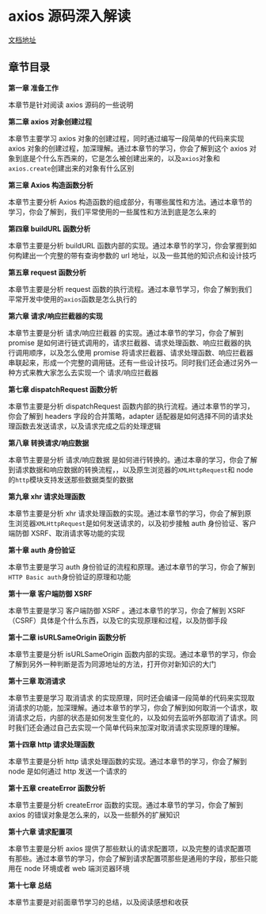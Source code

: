 # axios 源码深入解读

[文档地址](http://axios.linjiafu.top)

## 章节目录

**第一章 准备工作**

本章节是针对阅读 axios 源码的一些说明

**第二章 axios 对象创建过程**

本章节主要学习 axios 对象的创建过程，同时通过编写一段简单的代码来实现 axios 对象的创建过程，加深理解。通过本章节的学习，你会了解到这个 axios 对象到底是个什么东西来的，它是怎么被创建出来的，以及`axios`对象和`axios.create`创建出来的对象有什么区别

**第三章 Axios 构造函数分析**

本章节主要分析 Axios 构造函数的组成部分，有哪些属性和方法。通过本章节的学习，你会了解到，我们平常使用的一些属性和方法到底是怎么来的

**第四章 buildURL 函数分析**

本章节主要是分析 buildURL 函数内部的实现。通过本章节的学习，你会掌握到如何构建出一个完整的带有查询参数的 url 地址，以及一些其他的知识点和设计技巧

**第五章 request 函数分析**

本章节主要是分析 request 函数的执行流程。通过本章节学习，你会了解到我们平常开发中使用的`axios`函数是怎么执行的

**第六章 请求/响应拦截器的实现**

本章节主要是分析 请求/响应拦截器 的实现。通过本章节的学习，你会了解到 promise 是如何进行链式调用的，请求拦截器、请求处理函数、响应拦截器的执行调用顺序，以及怎么使用 promise 将请求拦截器、请求处理函数、响应拦截器串联起来，形成一个完整的调用链。还有一些设计技巧。同时我们还会通过另外一种方式来教大家怎么去实现一个 请求/响应拦截器

**第七章 dispatchRequest 函数分析**

本章节主要是分析 dispatchRequest 函数内部的执行流程。通过本章节的学习，你会了解到 headers 字段的合并策略，adapter 适配器是如何选择不同的请求处理函数去发送请求，以及请求完成之后的处理逻辑

**第八章 转换请求/响应数据**

本章节主要是分析 请求/响应数据 是如何进行转换的。通过本章的学习，你会了解到请求数据和响应数据的转换流程，，以及原生浏览器的`XMLHttpRequest`和 node 的`http`模块支持发送那些数据类型的数据

**第九章 xhr 请求处理函数**

本章节主要是分析 xhr 请求处理函数的实现。通过本章节的学习，你会了解到原生浏览器`XMLHttpRequest`是如何发送请求的，以及初步接触 auth 身份验证、客户端防御 XSRF、取消请求等功能的实现

**第十章 auth 身份验证**

本章节主要是学习 auth 身份验证的流程和原理。通过本章节的学习，你会了解到`HTTP Basic auth`身份验证的原理和功能

**第十一章 客户端防御 XSRF**

本章节主要是学习 客户端防御 XSRF 。通过本章节的学习，你会了解到 XSRF（CSRF）具体是个什么东西，以及它的实现原理和过程，以及防御手段

**第十二章 isURLSameOrigin 函数分析**

本章节主要是分析 isURLSameOrigin 函数内部的实现。通过本章节的学习，你会了解到另外一种判断是否为同源地址的方法，打开你对新知识的大门

**第十三章 取消请求**

本章节主要是学习 取消请求 的实现原理，同时还会编译一段简单的代码来实现取消请求的功能，加深理解。通过本章节的学习，你会了解到如何取消一个请求，取消请求之后，内部的状态是如何发生变化的，以及如何去监听外部取消了请求。同时我们还会通过自己去实现一个简单代码来加深对取消请求实现原理的理解。

**第十四章 http 请求处理函数**

本章节主要是分析 http 请求处理函数的实现。通过本章节的学习，你会了解到 node 是如何通过 http 发送一个请求的

**第十五章 createError 函数分析**

本章节主要是分析 createError 函数的实现。通过本章节的学习，你会了解到 axios 的错误对象是怎么来的，以及一些额外的扩展知识

**第十六章 请求配置项**

本章节主要是分析 axios 提供了那些默认的请求配置项，以及完整的请求配置项有那些。通过本章节的学习，你会了解到请求配置项那些是通用的字段，那些只能用在 node 环境或者 web 端浏览器环境

**第十七章 总结**

本章节主要是对前面章节学习的总结，以及阅读感想和收获

